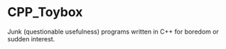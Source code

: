 CPP_Toybox
==========

Junk (questionable usefulness) programs written in C++ for boredom or sudden interest.

